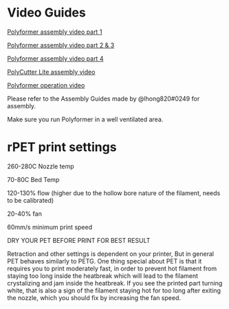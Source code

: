 # Video Guides

[Polyformer assembly video part 1](https://www.youtube.com/watch?v=gqaRRzHKmp0)


[Polyformer assembly video part 2 & 3](https://youtu.be/NvOG5K5bJ6M)


[Polyformer assembly video part 4](https://youtu.be/LeM5dLHGVpM)


[PolyCutter Lite assembly video](https://www.youtube.com/watch?v=EgzWEFJ99so)


[Polyformer operation video](https://www.youtube.com/watch?v=f05WWMm3e6w&t=1s)


Please refer to the Assembly Guides made by @lhong820#0249 for assembly.


Make sure you run Polyformer in a well ventilated area.


# rPET print settings

260-280C Nozzle temp

70-80C Bed Temp

120-130% flow (higher due to the hollow bore nature of the filament, needs to be calibrated)

20-40% fan

60mm/s minimum print speed

DRY YOUR PET BEFORE PRINT FOR BEST RESULT

Retraction and other settings is dependent on your printer, But in general PET behaves similarly to PETG.
One thing special about PET is that it requires you to print moderately fast, in order to prevent hot filament from staying too long inside the heatbreak which will lead to the filament crystalizing and jam inside the heatbreak. If you see the printed part turning white, that is also a sign of the filament staying hot for too long after exiting the nozzle, which you should fix by increasing the fan speed.
